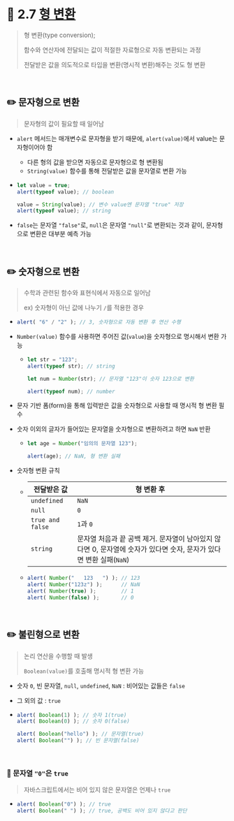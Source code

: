# 📄 2.7 [형 변환](https://ko.javascript.info/type-conversions)

> 형 변환(type conversion);
>
> 함수와 연산자에 전달되는 값이 적절한 자료형으로 자동 변환되는 과정
>
> 전달받은 값을 의도적으로 타입을 변환(명시적 변환)해주는 것도 형 변환

<br>

## ✏️ 문자형으로 변환

> 문자형의 값이 필요할 때 일어남

- `alert` 메서드는 매개변수로 문자형을 받기 때문에, `alert(value)`에서 value는 문자형이어야 함
  - 다른 형의 값을 받으면 자동으로 문자형으로 형 변환됨
  - `String(value)` 함수를 통해 전달받은 값을 문자열로 변환 가능

- ```js
  let value = true;
  alert(typeof value); // boolean
  
  value = String(value); // 변수 value엔 문자열 "true" 저장
  alert(typeof value); // string
  ```

- `false`는 문자열 `"false"`로, `null`은 문자열 `"null"`로 변환되는 것과 같이, 문자형으로 변환은 대부분 예측 가능

<br>

## ✏️ 숫자형으로 변환

> 수학과 관련된 함수와 표현식에서 자동으로 일어남
>
> ex) 숫자형이 아닌 값에 나누기 `/`를 적용한 경우

- ```js
  alert( "6" / "2" ); // 3, 숫자형으로 자동 변환 후 연산 수행
  ```

- `Number(value)` 함수를 사용하면 주어진 값(`value`)을 숫자형으로 명시해서 변환 가능

  - ```js
    let str = "123";
    alert(typeof str); // string
    
    let num = Number(str); // 문자열 "123"이 숫자 123으로 변환
    
    alert(typeof num); // number
    ```

- 문자 기반 폼(form)을 통해 입력받은 값을 숫자형으로 사용할 때 명시적 형 변환 필수

- 숫자 이외의 글자가 들어있는 문자열을 숫자형으로 변환하려고 하면 `NaN` 반환

  - ```js
    let age = Number("임의의 문자열 123");
    
    alert(age); // NaN, 형 변환 실패
    ```

- 숫자형 변환 규칙

  - | 전달받은 값      | 형 변환 후                                                   |
    | ---------------- | ------------------------------------------------------------ |
    | `undefined`      | `NaN`                                                        |
    | `null`           | `0`                                                          |
    | `true and false` | `1`과 `0`                                                    |
    | `string`         | 문자열 처음과 끝 공백 제거. 문자열이 남아있지 않다면 0, 문자열에 숫자가 있다면 숫자, 문자가 있다면 변환 실패(`NaN`) |

  - ```js
    alert( Number("   123   ") ); // 123
    alert( Number("123z") );	  // NaN
    alert( Number(true) );		  // 1
    alert( Number(false) );		  // 0
    ```

<br>

## ✏️ 불린형으로 변환

> 논리 연산을 수행할 때 발생
>
> `Boolean(value)`를 호출해 명시적 형 변환 가능

- 숫자 `0`, 빈 문자열, `null`, `undefined`, `NaN` : 비어있는 값들은 `false`

- 그 외의 값 : `true`

- ```js
  alert( Boolean(1) ); // 숫자 1(true)
  alert( Boolean(0) ); // 숫자 0(false)
  
  alert( Boolean("hello") ); // 문자열(true)
  alert( Boolean("") ); // 빈 문자열(false)
  ```

<br>

### 🚨 문자열 `"0"`은 `true`

> 자바스크립트에서는 비어 있지 않은 문자열은 언제나 `true`

- ```js
  alert( Boolean("0") ); // true
  alert( Boolean(" ") ); // true, 공백도 비어 있지 않다고 판단
  ```
